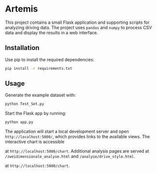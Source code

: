 # Artemis

This project contains a small Flask application and supporting scripts for analyzing driving data.  The project uses `pandas` and `numpy` to process CSV data and display the results in a web interface.

## Installation

Use pip to install the required dependencies:

```bash
pip install -r requirements.txt
```

## Usage

Generate the example dataset with:

```bash
python Test_Set.py
```

Start the Flask app by running:

```bash
python app.py
```

The application will start a local development server and open `http://localhost:5000/`,
which provides links to the available views.  The interactive chart is accessible

at `http://localhost:5000/chart`.  Additional analysis pages are served at
`/zweidimensionale_analyse.html` and `/analyse/drive_style.html`.

at `http://localhost:5000/chart`.
